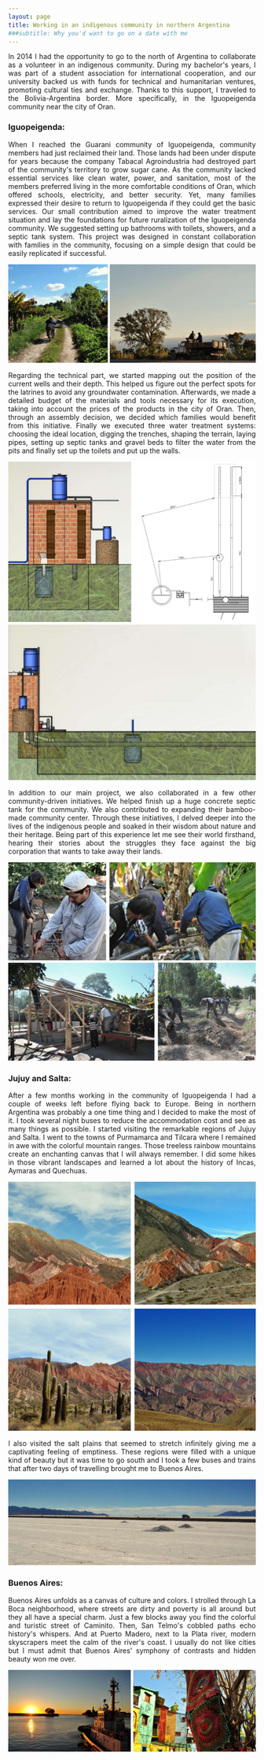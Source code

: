 ```yaml
---
layout: page
title: Working in an indigenous community in northern Argentina
###subtitle: Why you'd want to go on a date with me
---
```


<p align="justify">
In 2014 I had the opportunity to go to the north of Argentina to collaborate as a volunteer in an indigenous community. During my bachelor's years, I was part of a student association for international cooperation, and our university backed us with funds for technical and humanitarian ventures, promoting cultural ties and exchange. Thanks to this support, I traveled to the Bolivia-Argentina border. More specifically, in the Iguopeigenda community near the city of Oran.
 </p>



### Iguopeigenda:





<p align="justify"> When I reached the Guarani community of Iguopeigenda, community members had just reclaimed their land. Those lands had been under dispute for years because the company Tabacal Agroindustria had destroyed part of the community's territory to grow sugar cane. As the community lacked essential services like clean water, power, and sanitation, most of the members preferred living in the more comfortable conditions of Oran, which offered schools, electricity, and better security. Yet, many families expressed their desire to return to Iguopeigenda if they could get the basic services. Our small contribution aimed to improve the water treatment situation and lay the foundations for future ruralization of the Iguopeigenda community. We suggested setting up bathrooms with toilets, showers, and a septic tank system. This project was designed in constant collaboration with families in the community, focusing on a simple design that could be easily replicated if successful. </p>






![comunitat](/assets/img/Argentina/comunitat.jpg "comunitat")


<p align="justify"> Regarding the technical part, we started mapping out the position of the current wells and their depth. This helped us figure out the perfect spots for the latrines to avoid any groundwater contamination. Afterwards, we made a detailed budget of the materials and tools necessary for its execution, taking into account the prices of the products in the city of Oran. Then, through an assembly decision, we decided which families would benefit from this initiative. Finally we executed three water treatment systems: choosing the ideal location, digging the trenches, shaping the terrain, laying pipes, setting up septic tanks and gravel beds to filter the water from the pits and finally set up the toilets and put up the walls.</p>




![comunitat1](/assets/img/Argentina/comunitat_1.jpg "comunitat_1")

<p align="justify"> In addition to our main project, we also collaborated in a few other community-driven initiatives. We helped finish up a huge concrete septic tank for the community. We also contributed to expanding their bamboo-made community center. Through these initiatives, I delved deeper into the lives of the indigenous people and soaked in their wisdom about nature and their heritage. Being part of this experience let me see their world firsthand, hearing their stories about the struggles they face against the big corporation that wants to take away their lands.</p>

![comunitat2](/assets/img/Argentina/comunitat_2.jpg "comunitat_2")


### Jujuy and Salta:

<p align="justify"> After a few months working in the community of Iguopeigenda I had a couple of weeks left before flying back to Europe. Being in northern Argentina was probably a one time thing and I decided to make the most of it. I took several night buses to reduce the accommodation cost and see as many things as possible. I started visiting the remarkable regions of Jujuy and Salta. I went to the towns of Purmamarca and Tilcara where I remained in awe with the colorful mountain ranges. Those treeless rainbow mountains create an enchanting canvas that I will always remember. I did some hikes in those vibrant landscapes and learned a lot about the history of Incas, Aymaras and Quechuas.</p>




![Jujuy](/assets/img/Argentina/jujuy.jpg "jujuy")


<p align="justify"> I also visited the salt plains that seemed to stretch infinitely giving me a captivating feeling of emptiness. These regions were filled with a unique kind of beauty but it was time to go south and I took a few buses and trains that after two days of travelling brought me to Buenos Aires.</p>

![salar](/assets/img/Argentina/salar.jpg "salar")



### Buenos Aires:

<p align="justify"> Buenos Aires unfolds as a canvas of culture and colors. I strolled through La Boca neighborhood, where streets are dirty and poverty is all around but they all have a special charm. Just a few blocks away you find the colorful and turistic street of Caminito. Then, San Telmo's cobbled paths echo history's whispers. And at Puerto Madero, next to la Plata river, modern skyscrapers meet the calm of the river's coast. I usually do not like cities but I must admit that Buenos Aires' symphony of contrasts and hidden beauty won me over. </p>


![BuenosAires](/assets/img/Argentina/BuenosAires.jpg "BuenosAires")

